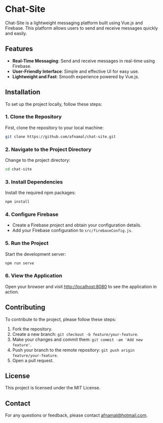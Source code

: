 # Chat-Site

Chat-Site is a lightweight messaging platform built using Vue.js and Firebase. This platform allows users to send and receive messages quickly and easily.

## Features

- **Real-Time Messaging**: Send and receive messages in real-time using Firebase.
- **User-Friendly Interface**: Simple and effective UI for easy use.
- **Lightweight and Fast**: Smooth experience powered by Vue.js.

## Installation

To set up the project locally, follow these steps:

### 1. Clone the Repository

First, clone the repository to your local machine:

```bash
git clone https://github.com/afnamal/chat-site.git
```

### 2. Navigate to the Project Directory

Change to the project directory:

```bash
cd chat-site
```

### 3. Install Dependencies

Install the required npm packages:

```bash
npm install
```

### 4. Configure Firebase

- Create a Firebase project and obtain your configuration details.
- Add your Firebase configuration to `src/firebaseConfig.js`.

### 5. Run the Project

Start the development server:

```bash
npm run serve
```

### 6. View the Application

Open your browser and visit [http://localhost:8080](http://localhost:8080) to see the application in action.

## Contributing

To contribute to the project, please follow these steps:

1. Fork the repository.
2. Create a new branch: `git checkout -b feature/your-feature`.
3. Make your changes and commit them: `git commit -am 'Add new feature'`.
4. Push your branch to the remote repository: `git push origin feature/your-feature`.
5. Open a pull request.

## License

This project is licensed under the MIT License.

## Contact

For any questions or feedback, please contact [afnamal@hotmail.com](mailto:afnamal@hotmail.com).
